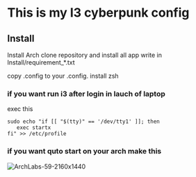 # This is my I3 cyberpunk config 

## Install
Install Arch
clone repository and install all app write in Install/requirement_*.txt

copy .config to your .config.
install zsh

### if you want run i3 after login in lauch of laptop
exec this
```
sudo echo "if [[ "$(tty)" == '/dev/tty1' ]]; then
   exec startx
fi" >> /etc/profile
```

### if you want quto start on your arch make this
[Auto run os and skip grub menu]:https://wiki.archlinux.org/title/GRUB/Tips_and_tricks#Hide_GRUB_unless_the_Shift_key_is_held_down

![ArchLabs-59-2160x1440](https://github.com/AntoninMiranda/dotfiles/assets/114911103/d15025ae-ea6f-476f-a317-9d63d4b8d5b2)
